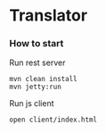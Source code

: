 # Translator

### How to start
Run rest server
```
mvn clean install
mvn jetty:run
```
Run js client
```
open client/index.html
```
